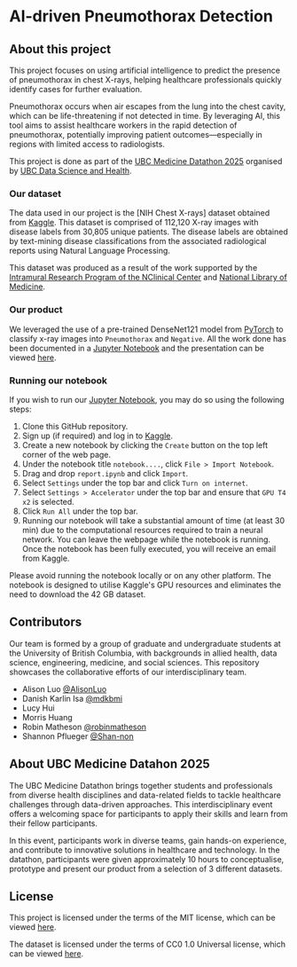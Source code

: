 # AI-driven Pneumothorax Detection

## About this project

This project focuses on using artificial intelligence to predict the presence of pneumothorax in chest X-rays, 
helping healthcare professionals quickly identify cases for further evaluation.

Pneumothorax occurs when air escapes from the lung into the chest cavity, which can be life-threatening if not 
detected in time. By leveraging AI, this tool aims to assist healthcare workers in the rapid detection of pneumothorax,
potentially improving patient outcomes—especially in regions with limited access to radiologists.

This project is done as part of the [UBC Medicine Datathon 2025](https://datascienceandhealth.ubc.ca/events/ubc-medicine-datathon)
organised by [UBC Data Science and Health](https://datascienceandhealth.ubc.ca).

### Our dataset

The data used in our project is the [NIH Chest X-rays] dataset obtained from [Kaggle](https://www.kaggle.com/datasets/nih-chest-xrays/data).
This dataset is comprised of 112,120 X-ray images with disease labels from 30,805 unique patients. The disease labels 
are obtained by text-mining disease  classifications from the associated radiological reports using Natural Language Processing.

This dataset was produced as a result of the work supported by the [Intramural Research Program of the NClinical Center](www.clinicalcenter.nih.gov) 
and [National Library of Medicine](www.nlm.nih.gov).

### Our product

We leveraged the use of a pre-trained DenseNet121 model from [PyTorch](https://pytorch.org/vision/main/models/generated/torchvision.models.densenet121.html)
to classify x-ray images into `Pneumothorax` and `Negative`. All the work done has been documented in a [Jupyter Notebook](report.ipynb) and the presentation
can be viewed [here](presentation.pdf).

### Running our notebook

If you wish to run our [Jupyter Notebook](report.ipynb), you may do so using the following steps:

1. Clone this GitHub repository.
2. Sign up (if required) and log in to [Kaggle](https://www.kaggle.com).
3. Create a new notebook by clicking the `Create` button on the top left corner of the web page.
4. Under the notebook title `notebook....`, click `File > Import Notebook`.
5. Drag and drop `report.ipynb` and click `Import`.
6. Select `Settings` under the top bar and click `Turn on internet`.
7. Select `Settings > Accelerator` under the top bar and ensure that `GPU T4 x2` is selected.
8. Click `Run All` under the top bar.
9. Running our notebook will take a substantial amount of time (at least 30 min) due to the computational resources required to train a neural network.
You can leave the webpage while the notebook is running. Once the notebook has been fully executed, you will receive an email from Kaggle.

Please avoid running the notebook locally or on any other platform. The notebook is designed to utilise Kaggle's GPU resources and eliminates 
the need to download the 42 GB dataset.

## Contributors

Our team is formed by a group of graduate and undergraduate students at the University of British Columbia, with 
backgrounds in allied health, data science, engineering, medicine, and social sciences. This repository showcases 
the collaborative efforts of our interdisciplinary team.

- Alison Luo [@AlisonLuo](https://github.com/AlisonLuo)
- Danish Karlin Isa [@mdkbmi](https://github.com/mdkbmi)
- Lucy Hui
- Morris Huang
- Robin Matheson [@robinmatheson](https://github.com/robinmatheson)
- Shannon Pflueger [@Shan-non](https://github.com/Shan-non)

## About UBC Medicine Datahon 2025

The UBC Medicine Datathon brings together students and professionals from diverse health disciplines and data-related 
fields to tackle healthcare challenges through data-driven approaches. This interdisciplinary event offers a welcoming space 
for participants to apply their skills and learn from their fellow participants.

In this event, participants work in diverse teams, gain hands-on experience, and contribute to innovative 
solutions in healthcare and technology. In the datathon, participants were given approximately 10 hours to conceptualise, 
prototype and present our product from a selection of 3 different datasets.

## License

This project is licensed under the terms of the MIT license, which can be viewed [here](LICENSE).

The dataset is licensed under the terms of CC0 1.0 Universal license, which can be viewed [here](https://creativecommons.org/publicdomain/zero/1.0/).
